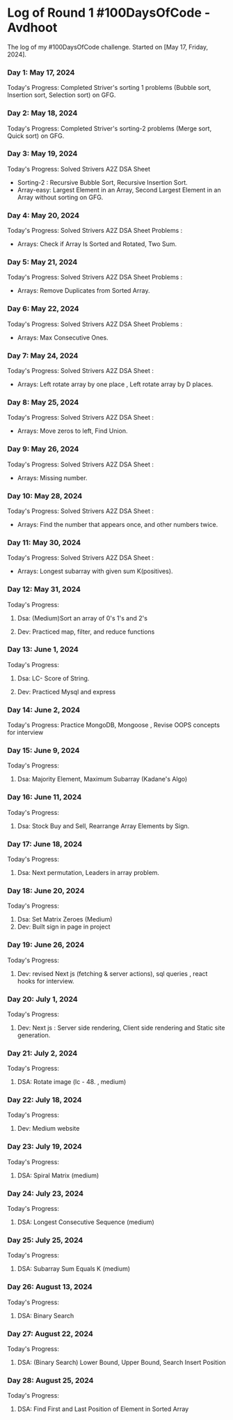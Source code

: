 # Log of Round 1 #100DaysOfCode  - Avdhoot

The log of my #100DaysOfCode challenge. Started on [May 17, Friday, 2024].

### Day 1: May 17, 2024

Today's Progress: Completed Striver's sorting 1 problems (Bubble sort, Insertion sort, Selection sort) on GFG.

### Day 2: May 18, 2024

Today's Progress: Completed Striver's sorting-2 problems (Merge sort, Quick sort) on GFG.

### Day 3: May 19, 2024

Today's Progress: Solved Strivers A2Z DSA Sheet 
- Sorting-2 : Recursive Bubble Sort, Recursive Insertion Sort. 
- Array-easy: Largest Element in an Array, Second Largest Element in an Array without sorting on GFG.

### Day 4: May 20, 2024

Today's Progress: Solved Strivers A2Z DSA Sheet Problems : 
- Arrays: Check if Array Is Sorted and Rotated, Two Sum.

### Day 5: May 21, 2024

Today's Progress: Solved Strivers A2Z DSA Sheet Problems : 
- Arrays: Remove Duplicates from Sorted Array.

### Day 6: May 22, 2024

Today's Progress: Solved Strivers A2Z DSA Sheet Problems : 
- Arrays: Max Consecutive Ones.

### Day 7: May 24, 2024

Today's Progress: Solved Strivers A2Z DSA Sheet :  
- Arrays: Left rotate array by one place , Left rotate array by D places.

### Day 8: May 25, 2024

Today's Progress: Solved Strivers A2Z DSA Sheet :  
- Arrays: Move zeros to left, Find Union.

### Day 9: May 26, 2024

Today's Progress: Solved Strivers A2Z DSA Sheet :  
- Arrays: Missing number.

### Day 10: May 28, 2024

Today's Progress: Solved Strivers A2Z DSA Sheet :  
- Arrays: Find the number that appears once, and other numbers twice.

### Day 11: May 30, 2024

Today's Progress: Solved Strivers A2Z DSA Sheet :  
- Arrays: Longest subarray with given sum K(positives).


### Day 12: May 31, 2024

Today's Progress: 

1. Dsa: (Medium)Sort an array of 0's 1's and 2's

2. Dev: Practiced map, filter, and reduce functions


### Day 13: June 1, 2024

Today's Progress: 

1. Dsa:  LC-  Score of String.

2. Dev: Practiced Mysql and express

### Day 14: June 2, 2024

Today's Progress: Practice MongoDB, Mongoose , Revise OOPS concepts for interview


### Day 15: June 9, 2024

Today's Progress: 
1. Dsa: Majority Element, Maximum Subarray (Kadane's Algo)

### Day 16: June 11, 2024

Today's Progress: 
1. Dsa: Stock Buy and Sell, Rearrange Array Elements by Sign.


### Day 17: June 18, 2024

Today's Progress: 
1. Dsa: Next permutation, Leaders in array problem.


### Day 18: June 20, 2024

Today's Progress: 
1. Dsa: Set Matrix Zeroes (Medium)
2. Dev: Built sign in page in project


### Day 19: June 26, 2024

Today's Progress: 
1. Dev: revised Next js (fetching & server actions), sql queries , react hooks for interview.

### Day 20: July 1, 2024

Today's Progress: 
1. Dev: Next js :  Server side rendering, Client side rendering  and Static site generation.

### Day 21: July 2, 2024

Today's Progress: 
1. DSA:  Rotate image (lc - 48. , medium)

### Day 22: July 18, 2024

Today's Progress: 
1. Dev:  Medium website

### Day 23: July 19, 2024

Today's Progress: 
1. DSA:  Spiral Matrix (medium)

### Day 24: July 23, 2024

Today's Progress: 
1. DSA:  Longest Consecutive Sequence (medium)

### Day 25: July 25, 2024

Today's Progress: 
1. DSA:  Subarray Sum Equals K (medium)

### Day 26: August 13, 2024

Today's Progress: 
1. DSA:  Binary Search

### Day 27: August 22, 2024

Today's Progress: 
1. DSA:  (Binary Search)  Lower Bound, Upper Bound, Search Insert Position

### Day 28: August 25, 2024

Today's Progress: 
1. DSA:  Find First and Last Position of Element in Sorted Array

